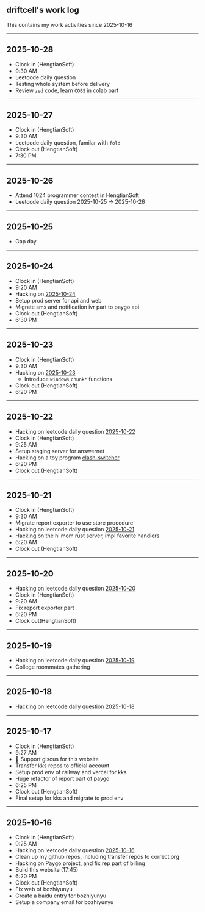 ## driftcell's work log

This contains my work activities since 2025-10-16

---

## 2025-10-28

- Clock in (HengtianSoft)
- 9:30 AM
- Leetcode daily question
- Testing whole system before delivery
- Review `zed` code, learn `COBS` in colab part

---

## 2025-10-27

- Clock in (HengtianSoft)
- 9:30 AM
- Leetcode daily question, familar with `fold`
- Clock out (HengtianSoft)
- 7:30 PM

---

## 2025-10-26

- Attend 1024 programmer contest in HengtianSoft
- Leetcode daily question 2025-10-25 -> 2025-10-26

---

## 2025-10-25

- Gap day

---

## 2025-10-24

- Clock in (HengtianSoft)
- 9:20 AM
- Hacking on [2025-10-24](https://leetcode.cn/problems/next-greater-numerically-balanced-number/?envType=daily-question&envId=2025-10-24)
- Setup prod server for api and web
- Migrate sms and notification ivr part to paygo api
- Clock out (HengtianSoft)
- 6:30 PM

---

## 2025-10-23

- Clock in (HengtianSoft)
- 9:30 AM
- Hacking on [2025-10-23](https://leetcode.cn/problems/check-if-digits-are-equal-in-string-after-operations-i/?envType=daily-question&envId=2025-10-23)
  - Introduce `windows`,`chunk*` functions
- Clock out (HengtianSoft)
- 6:20 PM

---

## 2025-10-22

- Hacking on leetcode daily question [2025-10-22](https://leetcode.cn/problems/maximum-frequency-of-an-element-after-performing-operations-ii/?envType=daily-question&envId=2025-10-22)
- Clock in (HengtianSoft)
- 9:25 AM
- Setup staging server for answernet
- Hacking on a toy program [clash-switcher](https://github.com/driftcell/clash-switcher)
- 6:20 PM
- Clock out (HengtianSoft)

---

## 2025-10-21

- Clock in (HengtianSoft)
- 9:30 AM
- Migrate report exporter to use store procedure
- Hacking on leetcode daily question [2025-10-21](https://leetcode.cn/problems/maximum-frequency-of-an-element-after-performing-operations-i/description/?envType=daily-question&envId=2025-10-21)
- Hacking on the hi mom rust server, impl favorite handlers
- 6:20 AM
- Clock out (HengtianSoft)

---

## 2025-10-20

- Hacking on leetcode daily question [2025-10-20](https://leetcode.cn/problems/final-value-of-variable-after-performing-operations/?envType=daily-question&envId=2025-10-20)
- Clock in (HengtianSoft)
- 9:20 AM
- Fix report exporter part
- 6:20 PM
- Clock out(HengtianSoft)

---

## 2025-10-19

- Hacking on leetcode daily question [2025-10-19](https://leetcode.cn/problems/lexicographically-smallest-string-after-applying-operations/?envType=daily-question&envId=2025-10-19)
- College roommates gathering

---

## 2025-10-18

- Hacking on leetcode daily question [2025-10-18](https://leetcode.cn/problems/maximum-number-of-distinct-elements-after-operations/description/?envType=daily-question&envId=2025-10-18)

---

## 2025-10-17

- Clock in (HengtianSoft)
- 9:27 AM
- 💬 Support giscus for this website
- Transfer kks repos to official account
- Setup prod env of railway and vercel for kks
- Huge refactor of report part of paygo
- 6:25 PM
- Clock out (HengtianSoft)
- Final setup for kks and migrate to prod env 

---

## 2025-10-16

- Clock in (HengtianSoft)
- 9:25 AM
- Hacking on leetcode daily question [2025-10-16](https://leetcode.cn/problems/smallest-missing-non-negative-integer-after-operations/description/?envType=daily-question&envId=2025-10-16)
- Clean up my github repos, including transfer repos to correct org
- Hacking on Paygo project, and fix rep part of billing
- Build this website (17:45)
- 6:20 PM
- Clock out (HengtianSoft)
- Fix web of bozhiyunyu
- Create a baidu entry for bozhiyunyu
- Setup a company email for bozhiyunyu

